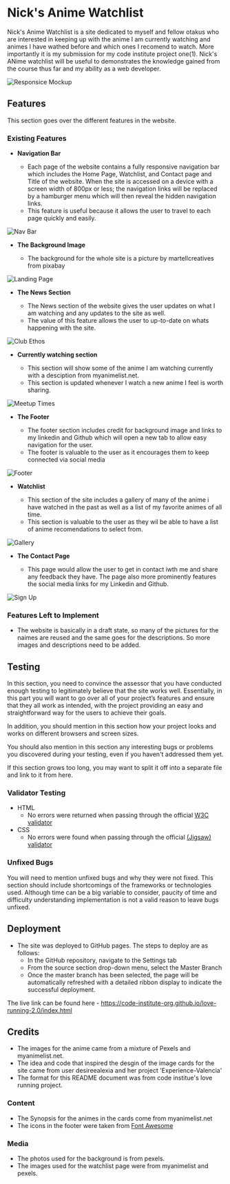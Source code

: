# Nick's Anime Watchlist

Nick's Anime Watchlist is a site dedicated to myself and fellow otakus who are interested in keeping up with the anime I am currently watching and animes I have wathed before and which ones I recomend to watch. More importantly it is my submission for my code institute project one(1). Nick's ANime watchlist will be useful to demonstrates the knowledge gained from the course thus far and my ability as a web developer.

![Responsice Mockup](https://github.com/lucyrush/readme-template/blob/master/media/love_running_mockup.png)

## Features

This section goes over the different features in the website.

### Existing Features

- **Navigation Bar**

  - Each page of the website contains a fully responsive navigation bar which includes the Home Page, Watchlist, and Contact page and Title of the website. When the site is accessed on a device with a screen width of 800px or less; the navigation links will be replaced by a hamburger menu which will then reveal the hidden navigation links.
  - This feature is useful because it allows the user to travel to each page quickly and easily.

![Nav Bar](https://github.com/lucyrush/readme-template/blob/master/media/love_running_nav.png)

- **The Background Image**

  - The background for the whole site is a picture by martellcreatives from pixabay

![Landing Page](https://github.com/lucyrush/readme-template/blob/master/media/love_running_landing.png)

- **The News Section**

  - The News section of the website gives the user updates on what I am watching and any updates to the site as well.
  - The value of this feature allows the user to up-to-date on whats happening with the site.

![Club Ethos](https://github.com/lucyrush/readme-template/blob/master/media/love_running_ethos.png)

- **Currently watching section**

  - This section will show some of the anime I am watching currently with a desciption from myanimelist.net.
  - This section is updated whenever I watch a new anime I feel is worth sharing.

![Meetup Times](https://github.com/lucyrush/readme-template/blob/master/media/love_running_times.png)

- **The Footer**

  - The footer section includes credit for background image and links to my linkedin and Github which will open a new tab to allow easy navigation for the user.
  - The footer is valuable to the user as it encourages them to keep connected via social media

![Footer](https://github.com/lucyrush/readme-template/blob/master/media/love_running_footer.png)

- **Watchlist**

  - This section of the site includes a gallery of many of the anime i have watched in the past as well as a list of my favorite animes of all time.
  - This section is valuable to the user as they wil be able to have a list of anime recomendations to select from.

![Gallery](https://github.com/lucyrush/readme-template/blob/master/media/love_running_gallery.png)

- **The Contact Page**

  - This page would allow the user to get in contact iwth me and share any feedback they have. The page also more prominently features the social media links for my Linkedin and Github.

![Sign Up](https://github.com/lucyrush/readme-template/blob/master/media/love_running_signup.png)

### Features Left to Implement

- The website is basically in a draft state, so many of the pictures for the naimes are reused and the same goes for the descriptions. So more images and descriptions need to be added.

## Testing

In this section, you need to convince the assessor that you have conducted enough testing to legitimately believe that the site works well. Essentially, in this part you will want to go over all of your project’s features and ensure that they all work as intended, with the project providing an easy and straightforward way for the users to achieve their goals.

In addition, you should mention in this section how your project looks and works on different browsers and screen sizes.

You should also mention in this section any interesting bugs or problems you discovered during your testing, even if you haven't addressed them yet.

If this section grows too long, you may want to split it off into a separate file and link to it from here.

### Validator Testing

- HTML
  - No errors were returned when passing through the official [W3C validator](https://validator.w3.org/nu/?doc=https%3A%2F%2Fcode-institute-org.github.io%2Flove-running-2.0%2Findex.html)
- CSS
  - No errors were found when passing through the official [(Jigsaw) validator](https://jigsaw.w3.org/css-validator/validator?uri=https%3A%2F%2Fvalidator.w3.org%2Fnu%2F%3Fdoc%3Dhttps%253A%252F%252Fcode-institute-org.github.io%252Flove-running-2.0%252Findex.html&profile=css3svg&usermedium=all&warning=1&vextwarning=&lang=en#css)

### Unfixed Bugs

You will need to mention unfixed bugs and why they were not fixed. This section should include shortcomings of the frameworks or technologies used. Although time can be a big variable to consider, paucity of time and difficulty understanding implementation is not a valid reason to leave bugs unfixed.

## Deployment

- The site was deployed to GitHub pages. The steps to deploy are as follows:
  - In the GitHub repository, navigate to the Settings tab
  - From the source section drop-down menu, select the Master Branch
  - Once the master branch has been selected, the page will be automatically refreshed with a detailed ribbon display to indicate the successful deployment.

The live link can be found here - https://code-institute-org.github.io/love-running-2.0/index.html

## Credits

- The images for the anime came from a mixture of Pexels and myanimelist.net.
- The idea and code that inspired the desgin of the image cards for the site came from user desireealexia and her project 'Experience-Valencia'
- The format for this README document was from code institue's love running project.

### Content

- The Synopsis for the animes in the cards come from myanimelist.net
- The icons in the footer were taken from [Font Awesome](https://fontawesome.com/)

### Media

- The photos used for the background is from pexels.
- The images used for the watchlist page were from myanimelist and pexels.
